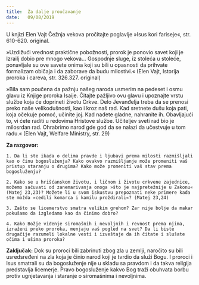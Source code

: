 ```yaml
---
title:  Za dalje proučavanje
date:   09/08/2019
---
```


U knjizi Elen Vajt Čežnja vekova pročitajte poglavlje »Isus kori fariseje«, str. 610-620. original.

»Uzdižući vrednost praktične pobožnosti, prorok je ponovio savet koji je Izrailj dobio pre mnogo vekova... Gospodnje sluge, iz stoleća u stoleće, ponavljale su ove savete onima koji su bili u opasnosti da prihvate formalizam običaja i da zaborave da budu milostivi.« (Elen Vajt, Istorija proroka i careva, str. 326.327. original)

»Bila sam poučena da pažnju našeg naroda usmerim na pedeset i osmu glavu iz Knjige proroka Isaije. Čitajte pažljivo ovu glavu i upoznajte vrstu službe koja će doprineti životu Crkve. Delo Jevanđelja treba da se prenosi preko naše velikodušnosti, kao i kroz naš rad. Kad sretnete dušu koja pati, koja očekuje pomoć, učinite joj. Kad nađete gladne, nahranite ih. Obavljajući to, vi ćete raditi u redovima Hristove službe. Učiteljev sveti rad bio je milosrdan rad. Ohrabrimo narod gde god da se nalazi da učestvuje u tom radu.« (Elen Vajt, Welfare Ministry, str. 29)

**Za razgovor:**

`1. Da li ste ikada o delima pravde i ljubavi prema milosti ra­zmišljali kao o činu bogosluženja? Kako ovakvo razmišljanje može promeniti vaš pristup staranju o drugima? Kako može promeniti vaš stav prema bogosluženju?`

`2. Kako se u hrišćanskom životu, i ličnom i životu crkvene zajednice, možemo sačuvati od zanemarivanja onoga »što je najpretežnije u Zakonu« (Matej 23,23)? Možete li u svom iskustvu prepoznati neke primere kada ste možda »cedili komarca i kamilu proždirali«? (Matej 23,24)`

`3. Zašto se licemerstvo smatra velikim grehom? Zar nije bolje da makar pokušamo da izgledamo kao da činimo dobro?`

`4. Kako Božje viđenje siromašnih i nevoljnih i revnost prema njima, izraženi preko proroka, menjaju vaš pogled na svet? Da li biste drugačije razumeli lokalne vesti i izveštaje da ih čitate i slušate očima i ušima proroka?`

**Zaključak:** Dok su proroci bili zabrinuti zbog zla u zemlji, naročito su bili usredsređeni na zla koja je činio narod koji je tvrdio da služi Bogu. I proroci i Isus smatrali su da bogosluženje nije u skladu sa pravdom i da takva religija predstavlja licemerje. Pravo bogosluženje kakvo Bog traži obuhvata borbu protiv ugnjetavanja i staranje o siromašnima i nevoljnima.  
